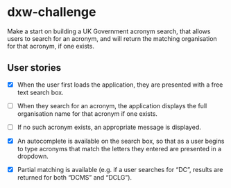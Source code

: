 # dxw-challenge

Make a start on building a UK Government acronym search, that allows users to search for an acronym, and will return the matching organisation for that acronym, if one exists.

## User stories

- [x] When the user first loads the application, they are presented with a free text search
box.

- [ ] When they search for an acronym, the application displays the full organisation
name for that acronym if one exists.

- [ ] If no such acronym exists, an appropriate message is displayed.

- [x] An autocomplete is available on the search box, so that as a user begins to type
acronyms that match the letters they entered are presented in a dropdown.

- [x] Partial matching is available (e.g. if a user searches for “DC”, results are returned for
both “DCMS” and “DCLG”).
